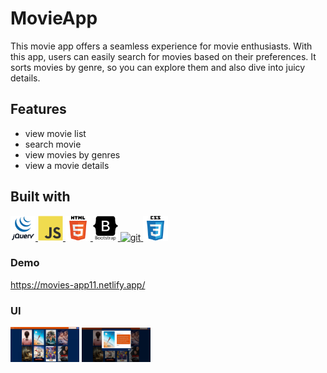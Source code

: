 # MovieApp

This movie app offers a seamless experience for movie enthusiasts. With this app, users can easily search for movies
based on their preferences. It sorts movies by genre, so you can explore them and also dive into juicy details.

## Features

- view movie list
- search movie
- view movies by genres
- view a movie details

## Built with

<p align="left"> 
  <a href="https://jquery.com" target="_blank" rel="noreferrer"> 
<img src="https://raw.githubusercontent.com/devicons/devicon/master/icons/jquery/jquery-original-wordmark.svg" 
alt="html5" width="40" height="40"/> </a> 
 <a href="https://developer.mozilla.org/en-US/docs/Web/JavaScript" target="_blank" rel="noreferrer"> 
<img src="https://raw.githubusercontent.com/devicons/devicon/master/icons/javascript/javascript-original.svg" 
alt="javascript" width="40" height="40"/> </a> <a href="https://www.w3.org/html/" target="_blank" rel="noreferrer">
<img src="https://raw.githubusercontent.com/devicons/devicon/master/icons/html5/html5-original-wordmark.svg" 
alt="html5" width="40" height="40"/> </a>  <a href="https://getbootstrap.com" target="_blank" rel="noreferrer"> 
<img src="https://raw.githubusercontent.com/devicons/devicon/master/icons/bootstrap/bootstrap-plain-wordmark.svg"
alt="bootstrap" width="40" height="40"/> </a>  <a href="https://git-scm.com/" target="_blank" rel="noreferrer">
<img src="https://www.vectorlogo.zone/logos/git-scm/git-scm-icon.svg" alt="git" width="40" height="40"/> </a>
<a href="https://www.w3schools.com/css/" target="_blank" rel="noreferrer"> <img src="https://raw.githubusercontent.com/devicons/devicon/master/icons/css3/css3-original-wordmark.svg" alt="css3" width="40" height="40"/> 
</a> </p>

### Demo

https://movies-app11.netlify.app/

### UI
<img src="src/assets/movie-img.jpg" alt="MovieApp" width="110" />
<img src="src/assets/movie-modal.jpg" alt="MovieApp" width="110"/>

